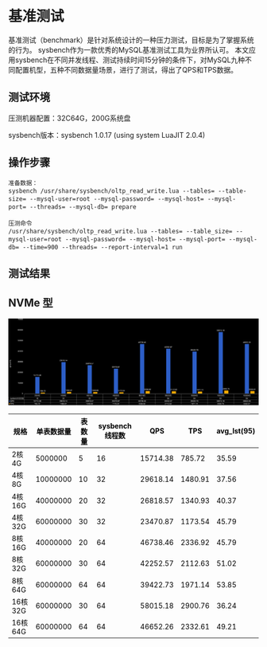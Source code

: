 # 基准测试

基准测试（benchmark）是针对系统设计的一种压力测试，目标是为了掌握系统的行为。
sysbench作为一款优秀的MySQL基准测试工具为业界所认可。
本文应用sysbench在不同并发线程、测试持续时间15分钟的条件下，对MySQL九种不同配置机型，五种不同数据量场景，进行了测试，得出了QPS和TPS数据。

## 测试环境
压测机器配置：32C64G，200G系统盘

sysbench版本：sysbench 1.0.17 (using system LuaJIT 2.0.4)

## 操作步骤
```plain
准备数据：
sysbench /usr/share/sysbench/oltp_read_write.lua --tables= --table-size= --mysql-user=root --mysql-password= --mysql-host= --mysql-port= --threads= --mysql-db= prepare
 
压测命令
/usr/share/sysbench/oltp_read_write.lua --tables= --table_size= --mysql-user=root --mysql-password= --mysql-host= --mysql-port= --mysql-db= --time=900 --threads= --report-interval=1 run
```


## 测试结果

## NVMe 型

![image](/images/qps_tps.png)

| <font style="color:#000000;">规格</font> | <font style="color:#000000;">单表数据量</font> | <font style="color:#000000;">表数量</font> | <font style="color:#000000;">sysbench线程数</font> | <font style="color:#000000;">QPS</font> | <font style="color:#000000;">TPS</font> | <font style="color:#000000;">avg_lst(95)</font> |
| --- | --- | --- | --- | --- | --- | --- |
| <font style="color:#000000;">2核4G</font> | <font style="color:#000000;">5000000</font> | <font style="color:#000000;">5</font> | <font style="color:#000000;">16</font> | <font style="color:#000000;">15714.38</font> | <font style="color:#000000;">785.72</font> | <font style="color:#000000;">35.59</font> |
| <font style="color:#000000;">4核8G</font> | <font style="color:#000000;">10000000</font> | <font style="color:#000000;">10</font> | <font style="color:#000000;">32</font> | <font style="color:#000000;">29618.14</font> | <font style="color:#000000;">1480.91</font> | <font style="color:#000000;">37.56</font> |
| <font style="color:#000000;">4核16G</font> | <font style="color:#000000;">40000000</font> | <font style="color:#000000;">20</font> | <font style="color:#000000;">32</font> | <font style="color:#000000;">26818.57</font> | <font style="color:#000000;">1340.93</font> | <font style="color:#000000;">40.37</font> |
| <font style="color:#000000;">4核32G</font> | <font style="color:#000000;">60000000</font> | <font style="color:#000000;">30</font> | <font style="color:#000000;">32</font> | <font style="color:#000000;">23470.87</font> | <font style="color:#000000;">1173.54</font> | <font style="color:#000000;">45.79</font> |
| <font style="color:#000000;">8核16G</font> | <font style="color:#000000;">40000000</font> | <font style="color:#000000;">20</font> | <font style="color:#000000;">64</font> | <font style="color:#000000;">46738.46</font> | <font style="color:#000000;">2336.92</font> | <font style="color:#000000;">45.79</font> |
| <font style="color:#000000;">8核32G</font> | <font style="color:#000000;">60000000</font> | <font style="color:#000000;">30</font> | <font style="color:#000000;">64</font> | <font style="color:#000000;">42252.57</font> | <font style="color:#000000;">2112.63</font> | <font style="color:#000000;">51.02</font> |
| <font style="color:#000000;">8核64G</font> | <font style="color:#000000;">60000000</font> | <font style="color:#000000;">64</font> | <font style="color:#000000;">64</font> | <font style="color:#000000;">39422.73</font> | <font style="color:#000000;">1971.14</font> | <font style="color:#000000;">53.85</font> |
| <font style="color:#000000;">16核32G</font> | <font style="color:#000000;">60000000</font> | <font style="color:#000000;">30</font> | <font style="color:#000000;">64</font> | <font style="color:#000000;">58015.18</font> | <font style="color:#000000;">2900.76</font> | <font style="color:#000000;">36.24</font> |
| <font style="color:#000000;">16核64G</font> | <font style="color:#000000;">60000000</font> | <font style="color:#000000;">64</font> | <font style="color:#000000;">64</font> | <font style="color:#000000;">46652.26</font> | <font style="color:#000000;">2332.61</font> | <font style="color:#000000;">49.21</font> |

